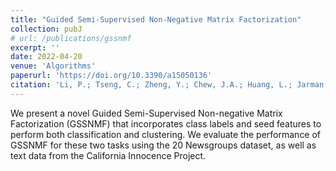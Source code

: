 ```yaml
---
title: "Guided Semi-Supervised Non-Negative Matrix Factorization"
collection: pubJ
# url: /publications/gssnmf
excerpt: ''
date: 2022-04-20
venue: 'Algorithms'
paperurl: 'https://doi.org/10.3390/a15050136'
citation: 'Li, P.; Tseng, C.; Zheng, Y.; Chew, J.A.; Huang, L.; Jarman, B.; Needell, D. Guided Semi-Supervised Non-Negative Matrix Factorization. Algorithms 2022, 15:136'
---
```

We present a novel Guided Semi-Supervised Non-negative Matrix Factorization (GSSNMF) that incorporates class labels and seed features to perform both classification and clustering. We evaluate the performance of GSSNMF for these two tasks using the 20 Newsgroups dataset, as well as text data from the California Innocence Project.
